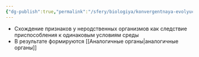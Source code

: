 ```yaml
---
{"dg-publish":true,"permalink":"/sfery/biologiya/konvergentnaya-evolyucziya/","tags":["Эволюция"]}
---
```


- Схождение признаков у неродственных организмов как следствие приспособления к одинаковым условиям среды 
- В результате формируются [[Аналогичные органы\|аналогичные органы]] 